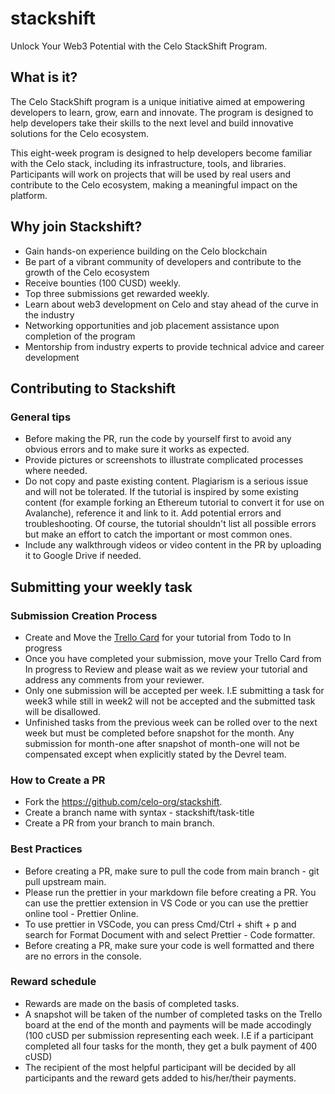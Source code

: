 # stackshift
Unlock Your Web3 Potential with the Celo StackShift Program.

## What is it?

The Celo StackShift program is a unique initiative aimed at empowering developers to learn, grow, earn and innovate. The program is designed to help developers take their skills to the next level and build innovative solutions for the Celo ecosystem.

This eight-week program is designed to help developers become familiar with the Celo stack, including its infrastructure, tools, and libraries. Participants will work on projects that will be used by real users and contribute to the Celo ecosystem, making a meaningful impact on the platform.

## Why join Stackshift?
- Gain hands-on experience building on the Celo blockchain
- Be part of a vibrant community of developers and contribute to the growth of the Celo ecosystem
- Receive bounties (100 CUSD) weekly.
- Top three submissions get rewarded weekly.
- Learn about web3 development on Celo and stay ahead of the curve in the industry
- Networking opportunities and job placement assistance upon completion of the program
- Mentorship from industry experts to provide technical advice and career development

## Contributing to Stackshift

### General tips
- Before making the PR, run the code by yourself first to avoid any obvious errors and to make sure it works as expected.
- Provide pictures or screenshots to illustrate complicated processes where needed.
- Do not copy and paste existing content. Plagiarism is a serious issue and will not be tolerated. If the tutorial is inspired by some existing content (for example forking an Ethereum tutorial to convert it for use on Avalanche), reference it and link to it.
Add potential errors and troubleshooting. Of course, the tutorial shouldn't list all possible errors but make an effort to catch the important or most common ones.
- Include any walkthrough videos or video content in the PR by uploading it to Google Drive if needed.


## Submitting your weekly task

### Submission Creation Process
- Create and Move the [Trello Card](https://trello.com/invite/b/3WDYSUka/ATTI84bc9379df8a44f59c997c94c38155aeEBC57A9B/stackshift-submissions) for your tutorial from Todo to In progress
- Once you have completed your submission, move your Trello Card from In progress to Review and please wait as we review your tutorial and address any comments from your reviewer.
- Only one submission will be accepted per week. I.E submitting a task for week3 while still in week2 will not be accepted and the submitted task will be disallowed.
- Unfinished tasks from the previous week can be rolled over to the next week but must be completed before snapshot for the month. Any submission for month-one after snapshot of month-one will not be compensated except when explicitly stated by the Devrel team. 


### How to Create a PR
- Fork the https://github.com/celo-org/stackshift.
- Create a branch name with syntax - stackshift/task-title
- Create a PR from your branch to main branch.

### Best Practices
- Before creating a PR, make sure to pull the code from main branch - git pull upstream main.
- Please run the prettier in your markdown file before creating a PR. You can use the prettier extension in VS Code or you can use the prettier online tool - Prettier Online.
- To use prettier in VSCode, you can press Cmd/Ctrl + shift + p and search for Format Document with and select Prettier - Code formatter.
- Before creating a PR, make sure your code is well formatted and there are no errors in the console.

### Reward schedule
- Rewards are made on the basis of completed tasks.
- A snapshot will be taken of the number of completed tasks on the Trello board at the end of the month and payments will be made accodingly (100 cUSD per submission representing each week. I.E if a participant completed all four tasks for the month, they get a bulk payment of 400 cUSD)
- The recipient of the most helpful participant will be decided by all participants and the reward gets added to his/her/their payments.
